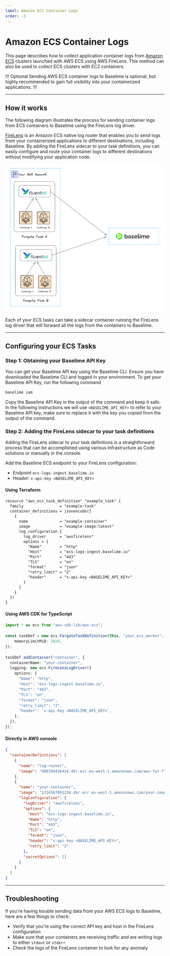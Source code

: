 ```yaml
---
label: Amazon ECS Container Logs
order: -3
---
```


# Amazon ECS Container Logs

This page describes how to collect application container logs from [Amazon ECS](https://aws.amazon.com/ecs/) clusters launched with AWS ECS using AWS FireLens. This method can also be used to collect ECS clusters with EC2 containers.

!!! Optional
Sending AWS ECS container logs to Baselime is optional, but highly recommended to gain full visibility into your containerized applications.
!!!

---

## How it works

The following diagram illustrates the process for sending container logs from ECS containers to Baselime using the FireLens log driver.

[FireLens](https://aws.amazon.com/about-aws/whats-new/2019/11/aws-launches-firelens-log-router-for-amazon-ecs-and-aws-fargate/) is an Amazon ECS native log router that enables you to send logs from your containerized applications to different destinations, including Baselime. By adding the FireLens sidecar to your task definitions, you can easily configure and route your container logs to different destinations without modifying your application code.

![Sending ECS Logs to Baselime](../assets/images/illustrations/sending-data/ecs.png)

Each of your ECS tasks can take a sidecar container running the FireLens log driver that will forward all the logs from the containers to Baselime.

---
## Configuring your ECS Tasks

### Step 1: Obtaining your Baselime API Key

You can get your Baselime API key using the Baselime CLI. Ensure you have downloaded the Baselime CLI and logged in your environment. To get your Baselime API Key, run the following command

```bash #
baselime iam
```

Copy the Baselime API Key in the output of the command and keep it safe. In the following instructions we will use `<BASELIME_API_KEY>` to refer to your Baselime API key, make sure to replace it with the key you copied from the output of the command.

### Step 2: Adding the FireLens sidecar to your task definitions

Adding the FireLens sidecar to your task definitions is a straightforward process that can be accomplished using various Infrastructure as Code solutions or manually in the console.

Add the Baselime ECS endpoint to your FireLens configuration:
- Endpoint `ecs-logs-ingest.baselime.io`
- Header: `x-api-key <BASELIME_API_KEY>` 

#### Using Terraform

```hcl #
resource "aws_ecs_task_definition" "example_task" {
  family                = "example-task"
  container_definitions = jsonencode([
    {
      name              = "example-container"
      image             = "example-image:latest"
      log_configuration {
        log_driver      = "awsfirelens"
        options = {
          "Name"        = "http"
          "Host"        = "ecs-logs-ingest.baselime.io"
          "Port"        = "443"
          "TLS"         = "on"
          "format"      = "json"
          "retry_limit" = "2"
          "header"      = "x-api-key <BASELIME_API_KEY>"
        }
      }
    }
  ])
}
```

#### Using AWS CDK for TypeScript

```ts #
import * as ecs from "aws-cdk-lib/aws-ecs";

const taskDef = new ecs.FargateTaskDefinition(this, "your_ecs_worker", {
    memoryLimitMiB: 1024,
});

taskDef.addContainer("container", {
  containerName: "your-container",
  logging: new ecs.FireLensLogDriver({
    options: {
      "Name": "http",
      "Host": "ecs-logs-ingest.baselime.io",
      "Port": "443",
      "TLS": "on",
      "format": "json",
      "retry_limit": "2",
      "header": `x-api-key <BASELIME_API_KEY>`,
    },
  }),
});

```

#### Directly in AWS console

```json #
{
  "containerDefinitions": [
    {
      "name": "log-router",
      "image": "906394416424.dkr.ecr.eu-west-1.amazonaws.com/aws-for-fluent-bit:latest"
    },
    {
      "name": "your-container",
      "image": "1234567891234.dkr.ecr.eu-west-1.amazonaws.com/your-image",
      "logConfiguration": {
        "logDriver": "awsfirelens",
        "options": {
          "Host": "ecs-logs-ingest.baselime.io",
          "Name": "http",
          "Port": "443",
          "TLS": "on",
          "format": "json",
          "header": "x-api-key <BASELIME_API_KEY>",
          "retry_limit": "2"
        },
        "secretOptions": []
      }
    }
  ]
}
```

---

## Troubleshooting

If you're having trouble sending data from your AWS ECS logs to Baselime, here are a few things to check:

- Verify that you're using the correct API key and host in the FireLens configuration
- Make sure that your containers are receiving traffic and are writing logs to either `stdout` or `stderr`
- Check the logs of the FireLens container to look for any anomaly
